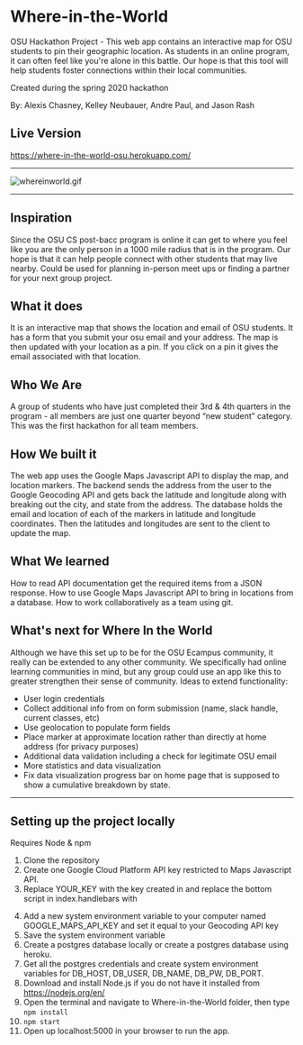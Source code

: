 # Where-in-the-World
OSU Hackathon Project - This web app contains an interactive map for OSU students to pin their geographic location. As students in an online program, it can often feel like you're alone in this battle. Our hope is that this tool will help students foster connections within their local communities.
<p>Created during the spring 2020 hackathon</p>
<p>By: Alexis Chasney, Kelley Neubauer, Andre Paul, and Jason Rash</p>

## Live Version
https://where-in-the-world-osu.herokuapp.com/

---

![whereinworld.gif](whereinworld.gif)

---

## Inspiration
Since the OSU CS post-bacc program is online it can get to where you feel like you are the only person in a 1000 mile radius that is in the program.  Our hope is that it can help people connect with other students that may live nearby. Could be used for planning in-person meet ups or finding a partner for your next group project. 
## What it does
It is an interactive map that shows the location and email of OSU students.  It has a form that you submit your osu email and your address.  The map is then updated with your location as a pin.  If you click on a pin it gives the email associated with that location.
## Who We Are
A group of students who have just completed their 3rd & 4th quarters in the program - all members are just one quarter beyond “new student” category. This was the first hackathon for all team members.
## How We built it
The web app uses the Google Maps Javascript API to display the map, and location markers.  The backend sends the address from the user to the Google Geocoding API and gets back the latitude and longitude along with breaking out the city, and state from the address.  The database holds the email and location of each of the markers in latitude and longitude coordinates.  Then the latitudes and longitudes are sent to the client to update the map.
## What We learned
How to read API documentation get the required items from a JSON response.  How to use Google Maps Javascript API to bring in locations from a database. How to work collaboratively as a team using git.
## What's next for Where In the World
Although we have this set up to be for the OSU Ecampus community, it really can be extended to any other community. We specifically had online learning communities in mind, but any group could use an app like this to greater strengthen their sense of community.
Ideas to extend functionality:
- User login credentials
- Collect additional info from on form submission (name, slack handle, current classes, etc)
- Use geolocation to populate form fields
- Place marker at approximate location rather than directly at home address (for privacy purposes)
- Additional data validation including a check for legitimate OSU email
- More statistics and data visualization
- Fix data visualization progress bar on home page that is supposed to show a cumulative breakdown by state.

---
## Setting up the project locally
Requires Node & npm

1.  Clone the repository
2.  Create one Google Cloud Platform API key restricted to Maps Javascript API.
3.  Replace YOUR_KEY with the key created in and replace the bottom script in index.handlebars with
<code> <script async defer src="https://maps.googleapis.com/maps/api/js?key=YOUR_KEY&callback=initMap"></script> </code>
4.  Add a new system environment variable to your computer named GOOGLE_MAPS_API_KEY and set it equal to your Geocoding API key
5.  Save the system environment variable
6.  Create a postgres database locally or create a postgres database using heroku.
7.  Get all the postgres credentials and create system environment variables for DB_HOST, DB_USER, DB_NAME, DB_PW, DB_PORT.
7.  Download and install Node.js if you do not have it installed from https://nodejs.org/en/
7.  Open the terminal and navigate to Where-in-the-World folder, then type <code>npm install</code>
9.  <code>npm start</code>
11. Open up localhost:5000 in your browser to run the app.

